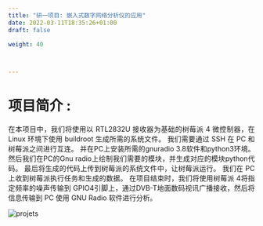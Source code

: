 ```yaml
---
title: "研一项目: 嵌入式数字网络分析仪的应用"
date: 2022-03-11T18:35:26+01:00
draft: false

weight: 40



---
```


# 项目简介 :


<p align = "justify"> 在本项目中，我们将使用以 RTL2832U 接收器为基础的树莓派 4 微控制器，在 Linux 环境下使用 buildroot 生成所需的系统文件。 我们需要通过 SSH 在 PC 和树莓派之间进行互连。 并在PC上安装所需的gnuradio 3.8软件和python3环境。 然后我们在PC的Gnu radio上绘制我们需要的模块，并生成对应的模块python代码。 最后将生成的代码上传到树莓派的系统文件中，让树莓派运行。 我们在 PC 上收到树莓派执行任务和生成的数据。 在项目结束时，我们将使用树莓派 4将指定频率的噪声传输到 GPIO4引脚上，通过DVB-T地面数码视讯广播接收，然后将信息传输到 PC 使用 GNU Radio 软件进行分析。 </p>


![projets](../../../projets/projet2.png )
